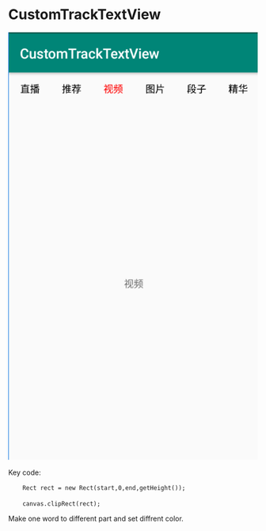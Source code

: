 # CustomTrackTextView

![image](https://github.com/carlcarl001001/CustomTrackTextView/blob/master/result.png)

Key code:

        Rect rect = new Rect(start,0,end,getHeight());
        
        canvas.clipRect(rect);
        
Make one word to different part and set diffrent color.
